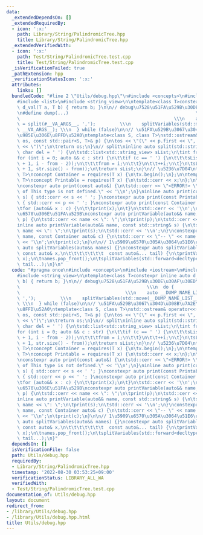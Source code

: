 ```yaml
---
data:
  _extendedDependsOn: []
  _extendedRequiredBy:
  - icon: ':x:'
    path: Library/String/PalindromicTree.hpp
    title: Library/String/PalindromicTree.hpp
  _extendedVerifiedWith:
  - icon: ':x:'
    path: Test/String/PalindromicTree.test.cpp
    title: Test/String/PalindromicTree.test.cpp
  _isVerificationFailed: true
  _pathExtension: hpp
  _verificationStatusIcon: ':x:'
  attributes:
    links: []
  bundledCode: "#line 2 \"Utils/debug.hpp\"\n#include <concepts>\n#include <iostream>\n\
    #include <list>\n#include <string_view>\n\ntemplate<class T>constexpr inline auto\
    \ d_val(T a, T b) { return b; }\n\n// debug\u7528\u51FA\u529B\u30DE\u30AF\u30ED\
    \n#define dump(...)                                               \\\n  do { \
    \                                                         \\\n    auto __DUMP_NAME_LIST__\
    \ = split(#__VA_ARGS__, ',');         \\\n    splitVariables(std::move(__DUMP_NAME_LIST__),\
    \ __VA_ARGS__); \\\n  } while (false)\n\n// \u51FA\u529B\u3067\u304D\u308B\u7A2E\
    \u985E\u306E\u8FFD\u52A0\ntemplate<class S, class T>\nstd::ostream& operator<<(std::ostream&\
    \ os, const std::pair<S, T>& p) {\n\tos << \"(\" << p.first << \", \" << p.second\
    \ << \")\";\n\treturn os;\n}\n// split\ninline auto split(std::string_view str,\
    \ char del = ' ') {\n\tstd::list<std::string_view> sList;\n\tint from = -1;\n\t\
    for (int i = 0; auto && c : str) {\n\t\tif (c == ' ') {\n\t\t\tsList.emplace_back(str.substr(from\
    \ + 1, i - from - 2));\n\t\t\tfrom = i;\n\t\t}\n\t\t++i;\n\t}\n\tsList.emplace_back(str.substr(from\
    \ + 1, str.size() - from));\n\treturn sList;\n}\n// \u5236\u7D04\ntemplate <class\
    \ T>\nconcept Container = requires(T x) {\n\tx.begin();\n};\n\ntemplate <class\
    \ T>\nconcept Printable = requires(T x) {\n\tstd::cerr << x;\n};\n\n// \u51FA\u529B\
    \nconstexpr auto print(const auto&) {\n\tstd::cerr << \"<ERROR!> \\\"print\\\"\
    \ of This type is not defined.\" << '\\n';\n}\ninline auto print(const std::string&\
    \ s) { std::cerr << s << ' '; }\nconstexpr auto print(const Printable auto& p)\
    \ { std::cerr << p << ' '; }\nconstexpr auto print(const Container auto& c) {\n\
    \tfor (auto&& x : c) {\n\t\tprint(x);\n\t}\n\tstd::cerr << '\\n';\n}\n\n// \u5909\
    \u6570\u306E\u51FA\u529B\nconstexpr auto printVariable(auto&& name, const auto&\
    \ p) {\n\tstd::cerr << name << \": \";\n\tprint(p);\n\tstd::cerr << '\\n';\n}\n\
    inline auto printVariable(auto&& name, const std::string& s) {\n\tstd::cerr <<\
    \ name << \": \";\n\tprint(s);\n\tstd::cerr << '\\n';\n}\nconstexpr auto printVariable(auto&&\
    \ name, const Container auto& c) {\n\tstd::cerr << \"-- \" << name << \" --\"\
    \ << '\\n';\n\tprint(c);\n}\n\n// 1\u5909\u6570\u305A\u3064\u51E6\u7406\nconstexpr\
    \ auto splitVariables(auto&& names) {}\nconstexpr auto splitVariables(auto&& names,\
    \ const auto& x,\n\t\t\t\t\t\t\t  const auto&... tail) {\n\tprintVariable(names.front(),\
    \ x);\n\tnames.pop_front();\n\tsplitVariables(std::forward<decltype(names)>(names),\
    \ tail...);\n}\n"
  code: "#pragma once\n#include <concepts>\n#include <iostream>\n#include <list>\n\
    #include <string_view>\n\ntemplate<class T>constexpr inline auto d_val(T a, T\
    \ b) { return b; }\n\n// debug\u7528\u51FA\u529B\u30DE\u30AF\u30ED\n#define dump(...)\
    \                                               \\\n  do {                   \
    \                                       \\\n    auto __DUMP_NAME_LIST__ = split(#__VA_ARGS__,\
    \ ',');         \\\n    splitVariables(std::move(__DUMP_NAME_LIST__), __VA_ARGS__);\
    \ \\\n  } while (false)\n\n// \u51FA\u529B\u3067\u304D\u308B\u7A2E\u985E\u306E\
    \u8FFD\u52A0\ntemplate<class S, class T>\nstd::ostream& operator<<(std::ostream&\
    \ os, const std::pair<S, T>& p) {\n\tos << \"(\" << p.first << \", \" << p.second\
    \ << \")\";\n\treturn os;\n}\n// split\ninline auto split(std::string_view str,\
    \ char del = ' ') {\n\tstd::list<std::string_view> sList;\n\tint from = -1;\n\t\
    for (int i = 0; auto && c : str) {\n\t\tif (c == ' ') {\n\t\t\tsList.emplace_back(str.substr(from\
    \ + 1, i - from - 2));\n\t\t\tfrom = i;\n\t\t}\n\t\t++i;\n\t}\n\tsList.emplace_back(str.substr(from\
    \ + 1, str.size() - from));\n\treturn sList;\n}\n// \u5236\u7D04\ntemplate <class\
    \ T>\nconcept Container = requires(T x) {\n\tx.begin();\n};\n\ntemplate <class\
    \ T>\nconcept Printable = requires(T x) {\n\tstd::cerr << x;\n};\n\n// \u51FA\u529B\
    \nconstexpr auto print(const auto&) {\n\tstd::cerr << \"<ERROR!> \\\"print\\\"\
    \ of This type is not defined.\" << '\\n';\n}\ninline auto print(const std::string&\
    \ s) { std::cerr << s << ' '; }\nconstexpr auto print(const Printable auto& p)\
    \ { std::cerr << p << ' '; }\nconstexpr auto print(const Container auto& c) {\n\
    \tfor (auto&& x : c) {\n\t\tprint(x);\n\t}\n\tstd::cerr << '\\n';\n}\n\n// \u5909\
    \u6570\u306E\u51FA\u529B\nconstexpr auto printVariable(auto&& name, const auto&\
    \ p) {\n\tstd::cerr << name << \": \";\n\tprint(p);\n\tstd::cerr << '\\n';\n}\n\
    inline auto printVariable(auto&& name, const std::string& s) {\n\tstd::cerr <<\
    \ name << \": \";\n\tprint(s);\n\tstd::cerr << '\\n';\n}\nconstexpr auto printVariable(auto&&\
    \ name, const Container auto& c) {\n\tstd::cerr << \"-- \" << name << \" --\"\
    \ << '\\n';\n\tprint(c);\n}\n\n// 1\u5909\u6570\u305A\u3064\u51E6\u7406\nconstexpr\
    \ auto splitVariables(auto&& names) {}\nconstexpr auto splitVariables(auto&& names,\
    \ const auto& x,\n\t\t\t\t\t\t\t  const auto&... tail) {\n\tprintVariable(names.front(),\
    \ x);\n\tnames.pop_front();\n\tsplitVariables(std::forward<decltype(names)>(names),\
    \ tail...);\n}"
  dependsOn: []
  isVerificationFile: false
  path: Utils/debug.hpp
  requiredBy:
  - Library/String/PalindromicTree.hpp
  timestamp: '2022-08-30 03:53:25+09:00'
  verificationStatus: LIBRARY_ALL_WA
  verifiedWith:
  - Test/String/PalindromicTree.test.cpp
documentation_of: Utils/debug.hpp
layout: document
redirect_from:
- /library/Utils/debug.hpp
- /library/Utils/debug.hpp.html
title: Utils/debug.hpp
---
```


